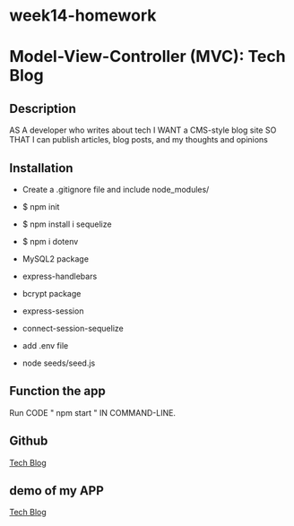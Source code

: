 # week14-homework

# Model-View-Controller (MVC): Tech Blog

## Description

AS A developer who writes about tech
I WANT a CMS-style blog site
SO THAT I can publish articles, blog posts, and my thoughts and opinions


 ## Installation

* Create a .gitignore file and include node_modules/ 

* $ npm init

* $ npm install i sequelize

* $ npm i dotenv

*  MySQL2 package

*  express-handlebars

*  bcrypt package

*  express-session

*  connect-session-sequelize 

*  add .env file 
 
*  node seeds/seed.js


 ## Function the app

  Run CODE " npm start " IN COMMAND-LINE.
 

## Github

[Tech Blog](https://github.com/elsa5152/week14-homework.git)



## demo of my APP

[Tech Blog](https://user-images.githubusercontent.com/100567053/172838712-3cf2c249-5ea1-474c-bb5f-51903451dd0e.MP4)
